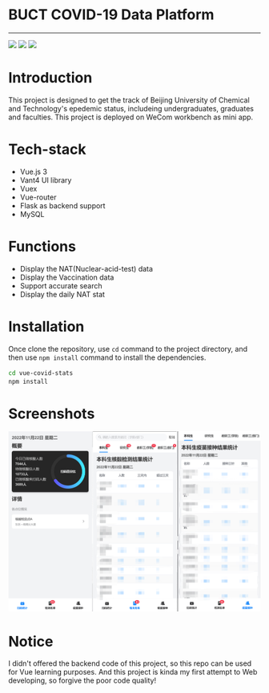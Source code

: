 # BUCT COVID-19 Data Platform 
---
![](https://img.shields.io/badge/Author-Jasar%20Ayiken-green?style=for-the-badge) ![](https://img.shields.io/badge/Framework-Vue3-yellowgreen?style=for-the-badge) ![](https://img.shields.io/badge/BACKEND-Flask-yellowgreen?style=for-the-badge)

# Introduction
This project is designed to get the track of Beijing University of Chemical and Technology's epedemic status, includeing undergraduates, graduates and faculties. This project is deployed on WeCom workbench as mini app.
# Tech-stack
- Vue.js 3
- Vant4 UI library
- Vuex
- Vue-router
- Flask as backend support
- MySQL
# Functions
- Display the NAT(Nuclear-acid-test) data 
- Display the Vaccination data
- Support accurate search
- Display the daily NAT stat
# Installation
Once clone the repository, use `cd` command to the project directory, and then use `npm install` command to install the dependencies.
```bash
cd vue-covid-stats
npm install
```
# Screenshots
![](./screenshots/Screenshot1.png)
# Notice
I didn't offered the backend code of this project, so this repo can be used for Vue learning purposes.
And this project is kinda my first attempt to Web developing, so forgive the poor code quality!
